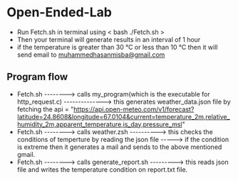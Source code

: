 # Open-Ended-Lab
- Run Fetch.sh in terminal using 
< bash ./Fetch.sh >
- Then your terminal will generate results in an interval of 1 hour
- if the temperature is greater than 30 °C  or less than 10 °C then it will send email to muhammedhasanmisba@gmail.com

Program flow
--------------------
- Fetch.sh --------> calls my_program(which is the executable for http_request.c) --------------> this generates weather_data.json file by fetching the api = "https://api.open-meteo.com/v1/forecast?latitude=24.8608&longitude=67.0104&current=temperature_2m,relative_humidity_2m,apparent_temperature,is_day,pressure_msl"
- Fetch.sh --------> calls weather.zsh ----------> this checks the conditions of temperture by reading the json file -----> if the condition is extreme then it generates a mail and sends to the above mentioned gmail.
- Fetch.sh --------> calls generate_report.sh ---------> this reads json file and writes the temperature condition on report.txt file.

